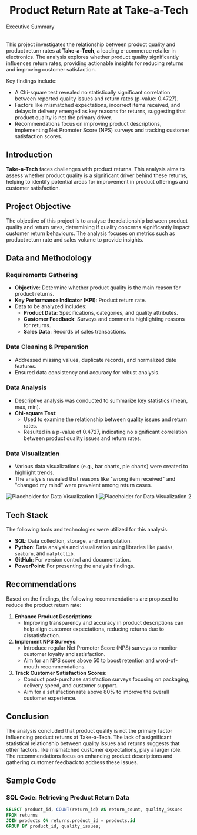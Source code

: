 <h1 align="center">Product Return Rate at Take-a-Tech</h1
![logo](https://github.com/user-attachments/assets/8afa1d57-4803-4042-a979-0d52cb893bbc)

## Executive Summary 

<br>This project investigates the relationship between product quality and product return rates at **Take-a-Tech**, a leading e-commerce retailer in electronics. The analysis explores whether product quality significantly influences return rates, providing actionable insights for reducing returns and improving customer satisfaction.<br>

Key findings include:
- A Chi-square test revealed no statistically significant correlation between reported quality issues and return rates (p-value: 0.4727).
- Factors like mismatched expectations, incorrect items received, and delays in delivery emerged as key reasons for returns, suggesting that product quality is not the primary driver.
- Recommendations focus on improving product descriptions, implementing Net Promoter Score (NPS) surveys and tracking customer satisfaction scores.

## Introduction

**Take-a-Tech** faces challenges with product returns. This analysis aims to assess whether product quality is a significant driver behind these returns, helping to identify potential areas for improvement in product offerings and customer satisfaction.

## Project Objective

The objective of this project is to analyse the relationship between product quality and return rates, determining if quality concerns significantly impact customer return behaviours. The analysis focuses on metrics such as product return rate and sales volume to provide insights.

## Data and Methodology

### Requirements Gathering
- **Objective**: Determine whether product quality is the main reason for product returns.
- **Key Performance Indicator (KPI)**: Product return rate.
- Data to be analyzed includes:
  - **Product Data**: Specifications, categories, and quality attributes.
  - **Customer Feedback**: Surveys and comments highlighting reasons for returns.
  - **Sales Data**: Records of sales transactions.

### Data Cleaning & Preparation
- Addressed missing values, duplicate records, and normalized date features.
- Ensured data consistency and accuracy for robust analysis.

### Data Analysis
- Descriptive analysis was conducted to summarize key statistics (mean, max, min).
- **Chi-square Test**:
  - Used to examine the relationship between quality issues and return rates.
  - Resulted in a p-value of 0.4727, indicating no significant correlation between product quality issues and return rates.

### Data Visualization
- Various data visualizations (e.g., bar charts, pie charts) were created to highlight trends.
- The analysis revealed that reasons like "wrong item received" and "changed my mind" were prevalent among return cases.

![Placeholder for Data Visualization 1](images/data-visualization-1.png)
![Placeholder for Data Visualization 2](images/data-visualization-2.png)

## Tech Stack

The following tools and technologies were utilized for this analysis:

- **SQL**: Data collection, storage, and manipulation.
- **Python**: Data analysis and visualization using libraries like `pandas`, `seaborn`, and `matplotlib`.
- **GitHub**: For version control and documentation.
- **PowerPoint**: For presenting the analysis findings.

## Recommendations

Based on the findings, the following recommendations are proposed to reduce the product return rate:

1. **Enhance Product Descriptions**:
   - Improving transparency and accuracy in product descriptions can help align customer expectations, reducing returns due to dissatisfaction.
2. **Implement NPS Surveys**:
   - Introduce regular Net Promoter Score (NPS) surveys to monitor customer loyalty and satisfaction.
   - Aim for an NPS score above 50 to boost retention and word-of-mouth recommendations.
3. **Track Customer Satisfaction Scores**:
   - Conduct post-purchase satisfaction surveys focusing on packaging, delivery speed, and customer support.
   - Aim for a satisfaction rate above 80% to improve the overall customer experience.

## Conclusion

The analysis concluded that product quality is not the primary factor influencing product returns at Take-a-Tech. The lack of a significant statistical relationship between quality issues and returns suggests that other factors, like mismatched customer expectations, play a larger role. The recommendations focus on enhancing product descriptions and gathering customer feedback to address these issues.

## Sample Code

### SQL Code: Retrieving Product Return Data
```sql
SELECT product_id, COUNT(return_id) AS return_count, quality_issues
FROM returns
JOIN products ON returns.product_id = products.id
GROUP BY product_id, quality_issues;

